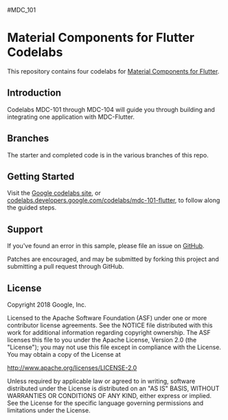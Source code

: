 #MDC_101

# Material Components for Flutter Codelabs

This repository contains four codelabs for [Material Components for Flutter](https://github.com/material-components/material-components-flutter).

## Introduction

Codelabs MDC-101 through MDC-104 will guide you through building and integrating one application with MDC-Flutter.

## Branches

The starter and completed code is in the various branches of this repo.

## Getting Started

Visit the [Google codelabs site](https://codelabs.developers.google.com/), or [codelabs.developers.google.com/codelabs/mdc-101-flutter](https://codelabs.developers.google.com/codelabs/mdc-101-flutter), to follow along the guided steps.

## Support

If you've found an error in this sample, please file an issue on [GitHub](https://github.com/material-components/material-components-flutter-codelabs/issues).

Patches are encouraged, and may be submitted by forking this project and
submitting a pull request through GitHub.

## License

Copyright 2018 Google, Inc.

Licensed to the Apache Software Foundation (ASF) under one or more contributor
license agreements. See the NOTICE file distributed with this work for
additional information regarding copyright ownership. The ASF licenses this
file to you under the Apache License, Version 2.0 (the "License"); you may not
use this file except in compliance with the License. You may obtain a copy of
the License at

http://www.apache.org/licenses/LICENSE-2.0

Unless required by applicable law or agreed to in writing, software
distributed under the License is distributed on an "AS IS" BASIS, WITHOUT
WARRANTIES OR CONDITIONS OF ANY KIND, either express or implied. See the
License for the specific language governing permissions and limitations under
the License.
